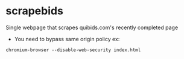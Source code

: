 scrapebids
==========

Single webpage that scrapes quibids.com's recently completed page

- You need to bypass same origin policy ex:
```
chromium-browser --disable-web-security index.html
```
